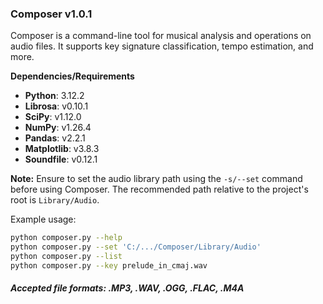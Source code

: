 ### Composer v1.0.1

Composer is a command-line tool for musical analysis and operations on audio files. It supports key signature classification, tempo estimation, and more.

**Dependencies/Requirements**

- **Python**: 3.12.2
- **Librosa**: v0.10.1
- **SciPy**: v1.12.0
- **NumPy**: v1.26.4
- **Pandas**: v2.2.1
- **Matplotlib**: v3.8.3
- **Soundfile**: v0.12.1

**Note:** Ensure to set the audio library path using the `-s/--set` command before using Composer. The recommended path relative to the project's root is `Library/Audio`.

Example usage:

```bash
python composer.py --help
python composer.py --set 'C:/.../Composer/Library/Audio'
python composer.py --list
python composer.py --key prelude_in_cmaj.wav
```

#### *Accepted file formats: .MP3, .WAV, .OGG, .FLAC, .M4A*